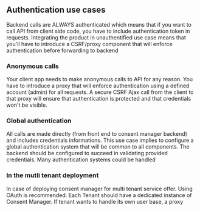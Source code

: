 ## Authentication use cases

Backend calls are ALWAYS authenticated which means that if you want to call API from client side code, you have to include authentication token in requests.
Integrating the product in unauthentified use case means that you'll have to introduce a CSRF/proxy component that will enforce authentication before forwarding to backend 

### Anonymous calls

Your client app needs to make anonymous calls to API for any reason.
You have to introduce a proxy that will enforce authentication using a defined account (admin) for all requests.
A secure CSRF Ajax call from the client to that proxy will ensure that authentication is protected and that credentials won't be visible. 

### Global authentication 

All calls are made directly (from front end to consent manager backend) and includes credentials informations.
This use case implies to configure a global authentication system that will be common to all components.
The backend should be configured to succeed in validating provided credentials.
Many authentication systems could be handled

### In the mutli tenant deployment

In case of deploying consent manager for multi tenant service offer.
Using OAuth is recommended.
Each Tenant should have a dedicated instance of Consent Manager. 
If tenant wants to handle its own user base, a proxy 
 




